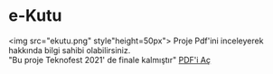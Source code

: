 # e-Kutu
<img src="ekutu.png" style"height=50px">
Proje Pdf'ini inceleyerek hakkında bilgi sahibi olabilirsiniz. <br>
"Bu proje Teknofest 2021' de finale kalmıştır"
<a href="ekutu.pdf">PDF'i Aç </a>
